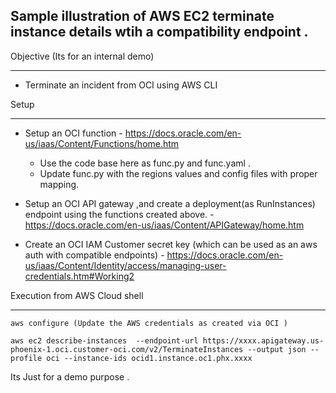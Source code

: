 Sample illustration of AWS EC2  terminate  instance details wtih a  compatibility endpoint .
-------

Objective (Its for an internal demo)

----

- Terminate an incident from OCI using AWS CLI


Setup

-----

- Setup an OCI function - https://docs.oracle.com/en-us/iaas/Content/Functions/home.htm 
  - Use the code base here as func.py and func.yaml .
  - Update func.py with the regions values and config files with proper mapping.

- Setup an OCI  API gateway ,and create a deployment(as RunInstances) endpoint using the functions created above. - https://docs.oracle.com/en-us/iaas/Content/APIGateway/home.htm 

- Create an OCI IAM Customer secret key (which can be used as an aws auth with compatible endpoints) - https://docs.oracle.com/en-us/iaas/Content/Identity/access/managing-user-credentials.htm#Working2



Execution from AWS Cloud shell 

----

```
aws configure (Update the AWS credentials as created via OCI )
```

```
aws ec2 describe-instances  --endpoint-url https://xxxx.apigateway.us-phoenix-1.oci.customer-oci.com/v2/TerminateInstances --output json --profile oci --instance-ids ocid1.instance.oc1.phx.xxxx
```
Its Just for a demo purpose .




